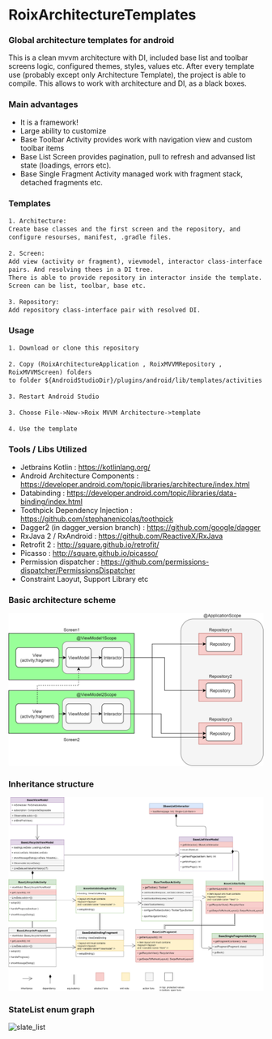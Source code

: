 # RoixArchitectureTemplates

### Global architecture templates for android

This is a clean mvvm architecture with DI, included base list and toolbar screens logic, configured themes, styles, values etc. 
After every template use (probably except only Architecture Template), the project is able to compile. This allows to work with architecture and DI, as a black boxes.

### Main advantages
- It is a framework!
- Large ability to customize
- Base Toolbar Activity provides work with navigation view and custom toolbar items
- Base List Screen provides pagination, pull to refresh and advansed list state (loadings, errors etc).
- Base Single Fragment Activity managed work with fragment stack, detached fragments etc.

### Templates
```
1. Architecture: 
Create base classes and the first screen and the repository, and configure resourses, manifest, .gradle files.

2. Screen: 
Add view (activity or fragment), vievmodel, interactor class-interface pairs. And resolving thees in a DI tree.  
There is able to provide repository in interactor inside the template. Screen can be list, toolbar, base etc.

3. Repository: 
Add repository class-interface pair with resolved DI.

```

### Usage
```
1. Download or clone this repository 

2. Copy (RoixArchitectureApplication , RoixMVVMRepository , RoixMVVMScreen) folders
to folder ${AndroidStudioDir}/plugins/android/lib/templates/activities

3. Restart Android Studio

3. Choose File->New->Roix MVVM Architecture->template

4. Use the template

```


### Tools / Libs Utilized
- Jetbrains Kotlin : https://kotlinlang.org/
- Android Architecture Components : https://developer.android.com/topic/libraries/architecture/index.html
- Databinding : https://developer.android.com/topic/libraries/data-binding/index.html
- Toothpick Dependency Injection : https://github.com/stephanenicolas/toothpick
- Dagger2 (in dagger_version branch) : https://github.com/google/dagger
- RxJava 2 / RxAndroid : https://github.com/ReactiveX/RxJava
- Retrofit 2 : http://square.github.io/retrofit/
- Picasso : http://square.github.io/picasso/
- Permission dispatcher : https://github.com/permissions-dispatcher/PermissionsDispatcher
- Constraint Laoyut, Support Library etc

### Basic architecture scheme

![Screenshot](atchitecture.png)


### Inheritance structure
![Screenshot](inheritance.png)

### StateList enum graph
![slate_list](https://drive.google.com/uc?export=download&id=1692blYaVibwyYC-zA8j3IFx-7END81jQ)

